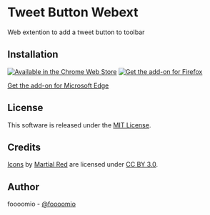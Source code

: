 # Tweet Button Webext
Web extention to add a tweet button to toolbar

## Installation
[![Available in the Chrome Web Store](https://user-images.githubusercontent.com/1075914/104359656-4698d600-5553-11eb-99d5-2344ac26b544.png)](https://chrome.google.com/webstore/detail/tweet-button/joolebahkfpcoapinfefhalfgjkpablf) [![Get the add-on for Firefox](https://user-images.githubusercontent.com/1075914/104359743-64663b00-5553-11eb-8842-81c102a08a1a.png)](https://addons.mozilla.org/ja/firefox/addon/tweet-button/)

[Get the add-on for Microsoft Edge](https://microsoftedge.microsoft.com/addons/detail/tweet-button/lpgpjelogmdgonlhnnbpcfhllpcgdcdl)

## License
This software is released under the [MIT License](https://github.com/foooomio/tweet-button-webext/blob/master/LICENSE).

## Credits
[Icons](https://www.iconfinder.com/icons/771365/circle_logo_media_network_share_social_twitter_icon) by [Martial Red](https://www.iconfinder.com/MaxIcon) are licensed under [CC BY 3.0](https://creativecommons.org/licenses/by/3.0/).

## Author
foooomio - [@foooomio](https://twitter.com/foooomio)
